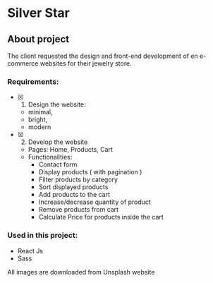 # Silver Star
## About project 

The client requested the design and front-end development of en e-commerce websites for their jewelry store. 

### Requirements: 

- [x] 1. Design the website:
  - minimal,
  - bright,
  - modern
- [x] 2. Develop the website
  - Pages: Home, Products, Cart
  - Functionalities:
    - Contact form
    - Display products ( with pagination )
    - Filter products by category 
    - Sort displayed products
    - Add products to the cart 
    - Increase/decrease quantity of product
    - Remove products from cart
    - Calculate Price for products inside the cart

### Used in this project:
  - React Js
  - Sass

All images are downloaded from Unsplash website
